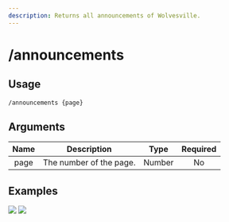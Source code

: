 ```yaml
---
description: Returns all announcements of Wolvesville.
---
```


# /announcements

## Usage

```
/announcements {page}
```

## Arguments

| Name | Description             | Type   | Required |
| :--: | :---------------------: | :----: | :------: |
| page | The number of the page. | Number | No       |

## Examples

![](https://forkman.vercel.app/_media/examples/announcements-0.png)
![](https://forkman.vercel.app/_media/examples/announcements-1.png)